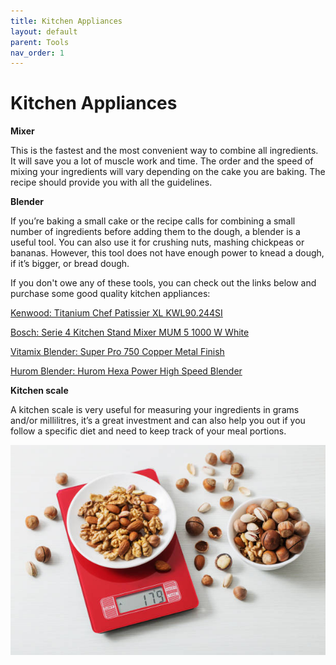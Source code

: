 ```yaml
---
title: Kitchen Appliances
layout: default
parent: Tools
nav_order: 1
---
```




<h1>Kitchen Appliances</h1>


**Mixer**

This is the fastest and the most convenient way to combine all ingredients. It will save you a lot of muscle work and time. The order and the speed of mixing your ingredients will vary depending on the cake you are baking. The recipe should provide you with all the guidelines.

**Blender**

If you’re baking a small cake or the recipe calls for combining a small number of ingredients before adding them to the dough, a blender is a useful tool. You can also use it for crushing nuts, mashing chickpeas or bananas. 
However, this tool does not have enough power to knead a dough, if it’s bigger, or bread dough.

If you don't owe any of these tools, you can check out the links below and purchase some good quality kitchen appliances:


[Kenwood: Titanium Chef Patissier XL KWL90.244SI](https://www.kenwoodworld.com/pl-pl/titanium-chef-patissier-xl-kwl90-244si/p/KWL90.244SI)

[Bosch: Serie 4 Kitchen Stand Mixer MUM 5 1000 W White](https://www.bosch-home.pl/lista-produktow/roboty-kuchenne/roboty-kuchenne-mum/roboty-kuchenne-mum-5/MUM5XW10#/Togglebox=manuals/Togglebox=accessories/)

[Vitamix Blender: Super Pro 750 Copper Metal Finish](https://www.bestblender.pl/blender-vitamix-professional-series-750/)

[Hurom Blender: Hurom Hexa Power High Speed Blender](https://www.hurom.com/products/hurom-hexa-power-high-speed-blender) 

**Kitchen scale**

A kitchen scale is very useful for measuring your ingredients in grams and/or millilitres, it’s a great investment and can also help you out if you follow a specific diet and need to keep track of your meal portions.

![Alt text](<kitchen scale.jpg>)